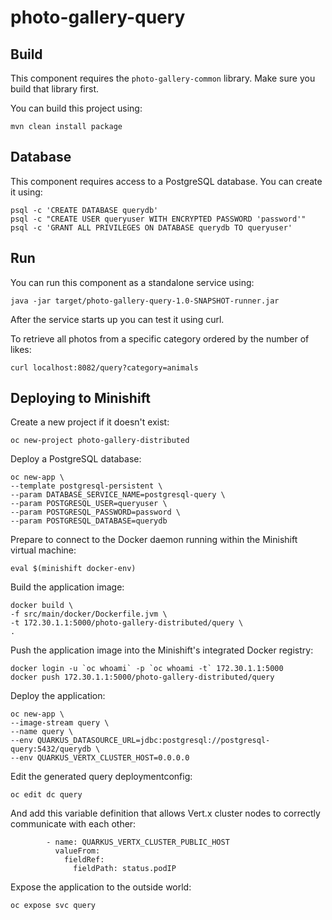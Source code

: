 # photo-gallery-query

## Build

This component requires the `photo-gallery-common` library. Make sure you build that library first.

You can build this project using:

```
mvn clean install package
```

## Database

This component requires access to a PostgreSQL database. You can create it using:

```
psql -c 'CREATE DATABASE querydb'
psql -c "CREATE USER queryuser WITH ENCRYPTED PASSWORD 'password'"
psql -c 'GRANT ALL PRIVILEGES ON DATABASE querydb TO queryuser'
```

## Run

You can run this component as a standalone service using:

```
java -jar target/photo-gallery-query-1.0-SNAPSHOT-runner.jar
```

After the service starts up you can test it using curl.

To retrieve all photos from a specific category ordered by the number of likes:

```
curl localhost:8082/query?category=animals
```

## Deploying to Minishift

Create a new project if it doesn't exist:

```
oc new-project photo-gallery-distributed
```

Deploy a PostgreSQL database:

```
oc new-app \
--template postgresql-persistent \
--param DATABASE_SERVICE_NAME=postgresql-query \
--param POSTGRESQL_USER=queryuser \
--param POSTGRESQL_PASSWORD=password \
--param POSTGRESQL_DATABASE=querydb
```

Prepare to connect to the Docker daemon running within the Minishift virtual machine:

```
eval $(minishift docker-env)
```

Build the application image:

```
docker build \
-f src/main/docker/Dockerfile.jvm \
-t 172.30.1.1:5000/photo-gallery-distributed/query \
.
```

Push the application image into the Minishift's integrated Docker registry:

```
docker login -u `oc whoami` -p `oc whoami -t` 172.30.1.1:5000
docker push 172.30.1.1:5000/photo-gallery-distributed/query
```

Deploy the application:

```
oc new-app \
--image-stream query \
--name query \
--env QUARKUS_DATASOURCE_URL=jdbc:postgresql://postgresql-query:5432/querydb \
--env QUARKUS_VERTX_CLUSTER_HOST=0.0.0.0
```

Edit the generated query deploymentconfig:

```
oc edit dc query
```

And add this variable definition that allows Vert.x cluster nodes to correctly communicate with each other:

```
        - name: QUARKUS_VERTX_CLUSTER_PUBLIC_HOST
          valueFrom:
            fieldRef:
              fieldPath: status.podIP
```

Expose the application to the outside world:

```
oc expose svc query
```
